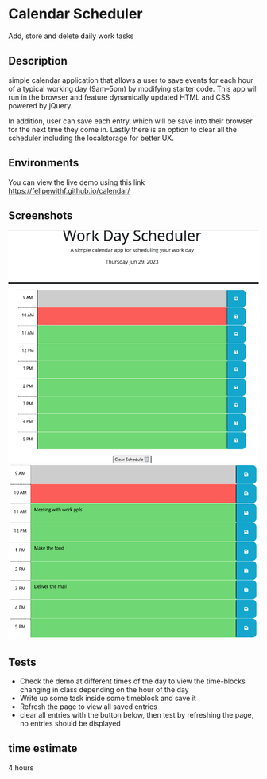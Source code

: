 # Calendar Scheduler

Add, store and delete daily work tasks

## Description

simple calendar application that allows a user to save events for each hour of a typical working day (9am&ndash;5pm) by modifying starter code. This app will run in the browser and feature dynamically updated HTML and CSS powered by jQuery.

In addition, user can save each entry, which will be save into their browser for the next time they come in. Lastly there is an option to clear all the scheduler including the localstorage for better UX.

## Environments

You can view the live demo using this link https://felipewithf.github.io/calendar/

## Screenshots

 ![App on load, a blocktime for hours 9am to 5pm](assets/img/s1.png)
  ![creating of events in each timeblock](assets/img/s2.png)

## Tests

- Check the demo at different times of the day to view the time-blocks changing in class depending on the hour of the day
- Write up some task inside some timeblock and save it
- Refresh the page to view all saved entries
- clear all entries with the button below, then test by refreshing the page, no entries should be displayed

## time estimate

4 hours
